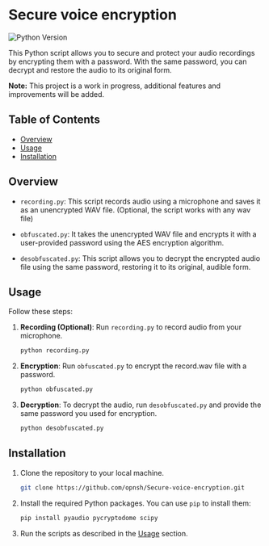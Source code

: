 # Secure voice encryption
![Python Version](https://img.shields.io/badge/Python-3.8%2B-brightgreen)

This Python script allows you to secure and protect your audio recordings by encrypting them with a password. With the same password, you can decrypt and restore the audio to its original form.

**Note:** This project is a work in progress, additional features and improvements will be added.

## Table of Contents

- [Overview](#overview)
- [Usage](#usage)
- [Installation](#installation)

## Overview

- `recording.py`: This script records audio using a microphone and saves it as an unencrypted WAV file. (Optional, the script works with any wav file)

- `obfuscated.py`: It takes the unencrypted WAV file and encrypts it with a user-provided password using the AES encryption algorithm.

- `desobfuscated.py`: This script allows you to decrypt the encrypted audio file using the same password, restoring it to its original, audible form.

## Usage

Follow these steps:

1. **Recording (Optional)**: Run `recording.py` to record audio from your microphone. 

   ```bash
   python recording.py
   ```

2. **Encryption**: Run `obfuscated.py` to encrypt the record.wav file with a password.

   ```bash
   python obfuscated.py
   ```

3. **Decryption**: To decrypt the audio, run `desobfuscated.py` and provide the same password you used for encryption.

   ```bash
   python desobfuscated.py
   ```

## Installation

1. Clone the repository to your local machine.

   ```bash
   git clone https://github.com/opnsh/Secure-voice-encryption.git
   ```

2. Install the required Python packages. You can use `pip` to install them:

   ```bash
   pip install pyaudio pycryptodome scipy
   ```

3. Run the scripts as described in the [Usage](#usage) section.
